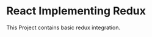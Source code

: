 <!--
@Author: Andreee "DevelDoe" Ray <andreeray>
@Date:   2017-02-20T13:54:23+01:00
@Email:  me@andreeray.se
@Filename: readme.md
@Last modified by:   develdoe
@Last modified time: 2017-03-06T22:59:12+01:00
-->



# React Implementing Redux

This Project contains basic redux integration.
